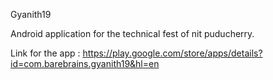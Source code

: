 Gyanith19

Android application for the technical fest of nit puducherry.

Link for the app : https://play.google.com/store/apps/details?id=com.barebrains.gyanith19&hl=en
